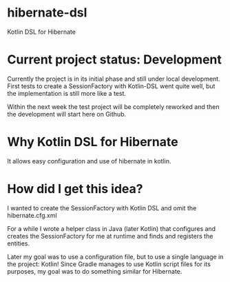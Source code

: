 # hibernate-dsl
Kotlin DSL for Hibernate

# Current project status: Development

Currently the project is in its initial phase and still under local development. First tests to create a SessionFactory with Kotlin-DSL went quite well, but the implementation is still more like a test.

Within the next week the test project will be completely reworked and then the development will start here on Github.

# Why Kotlin DSL for Hibernate

It allows easy configuration and use of hibernate in kotlin.

# How did I get this idea?

I wanted to create the SessionFactory with Kotlin DSL and omit the hibernate.cfg.xml

For a while I wrote a helper class in Java (later Kotlin) that configures and creates the SessionFactory for me at runtime and finds and registers the entities. 

Later my goal was to use a configuration file, but to use a single language in the project: Kotlin!
Since Gradle manages to use Kotlin script files for its purposes, my goal was to do something similar for Hibernate.

